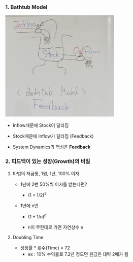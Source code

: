 ### 1. Bathtub Model

<img src="../Img/System_Dynamics_Overview_CCK_1.jpg">

- Inflow때문에 Stock이 달라짐
- Stock때문에 Inflow가 달라짐 (Feedback)

- System Dynamics의 핵심은 <b>Feedback</b>

### 2. 피드백이 있는 성장(Growth)의 비밀

1. 마법의 저금통, 1원, 1년, 100% 이자

    - 1년에 2번 50%씩 이자를 받는다면?
        - $(1+ 1/2) ^2$

    - 1년에 n번 
        - $(1 + 1/n) ^n$

        - n이 무한대로 가면 자연상수 e



2. Doubling Time

    - 성장률 * 횟수(Time) = 72
        - ex : 10% 수익률로 7.2년 정도면 원금은 대략 2배가 됨

        

